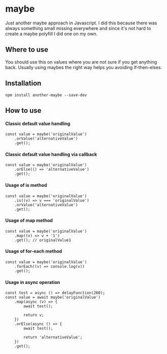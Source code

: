 # maybe

Just another maybe approach in Javascript. I did this because there was always something small missing everywhere and since it's not hard to create a maybe polyfill I did one on my own.

## Where to use

You should use this on values where you are not sure if you get anything back. Usually using maybes the right way helps you avoiding if-then-elses.

## Installation
```
npm install another-maybe --save-dev
```

## How to use

#### Classic default value handling
```
const value = maybe('originalValue')
    .orValue('alternativeValue')
    .get();
```

#### Classic default value handling via callback
```
const value = maybe('originalValue')
    .orElse(() => 'alternativeValue')
    .get();
```

#### Usage of is method
```
const value = maybe('originalValue')
    .is((v) => v === 'originalValue')
    .orValue('alternativeValue')
    .get();
```

#### Usage of map method
```
const value = maybe('originalValue')
    .map((v) => v + '1')
    .get(); // originalValue1
```

#### Usage of for-each method
```
const value = maybe('originalValue')
    .forEach((v) => console.log(v))
    .get();
```

#### Usage in async operation
```
const test = async () => delayFunction(200);
const value = await maybe('originalValue')
    .map(async (v) => {
        await test();

        return v;
    })
    .orElse(async () => {
        await test();

        return 'alternativeValue';
    })
    .get();
```
